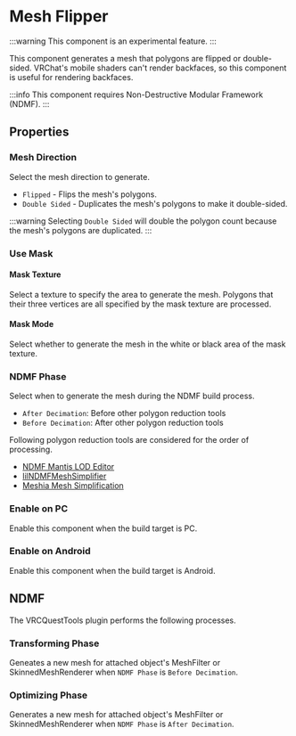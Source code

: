 # Mesh Flipper

:::warning
This component is an experimental feature.
:::

This component generates a mesh that polygons are flipped or double-sided.
VRChat's mobile shaders can't render backfaces, so this component is useful for rendering backfaces.

:::info
This component requires Non-Destructive Modular Framework (NDMF).
:::

## Properties

### Mesh Direction

Select the mesh direction to generate.

- `Flipped` - Flips the mesh's polygons.
- `Double Sided` - Duplicates the mesh's polygons to make it double-sided.

:::warning
Selecting `Double Sided` will double the polygon count because the mesh's polygons are duplicated.
:::

### Use Mask

#### Mask Texture

Select a texture to specify the area to generate the mesh.
Polygons that their three vertices are all specified by the mask texture are processed.

#### Mask Mode

Select whether to generate the mesh in the white or black area of the mask texture.

### NDMF Phase

Select when to generate the mesh during the NDMF build process.

- `After Decimation`: Before other polygon reduction tools
- `Before Decimation`: After other polygon reduction tools

Following polygon reduction tools are considered for the order of processing.

- [NDMF Mantis LOD Editor](https://hitsub.booth.pm/items/5409262)
- [lilNDMFMeshSimplifier](https://github.com/lilxyzw/lilNDMFMeshSimplifier)
- [Meshia Mesh Simplification](https://github.com/RamType0/Meshia.MeshSimplification)

### Enable on PC

Enable this component when the build target is PC.

### Enable on Android

Enable this component when the build target is Android.

## NDMF

The VRCQuestTools plugin performs the following processes.

### Transforming Phase

Geneates a new mesh for attached object's MeshFilter or SkinnedMeshRenderer when `NDMF Phase` is `Before Decimation`.

### Optimizing Phase

Generates a new mesh for attached object's MeshFilter or SkinnedMeshRenderer when `NDMF Phase` is `After Decimation`.
